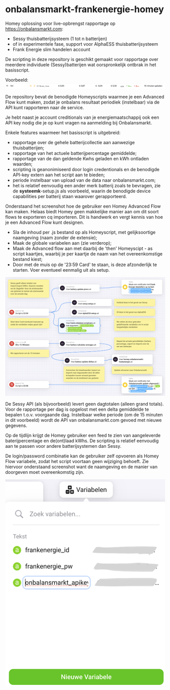 # onbalansmarkt-frankenergie-homey

Homey oplossing voor live-opbrengst rapportage op https://onbalansmarkt.com:
- Sessy thuisbatterijsysteem (1 tot n batterijen) 
-  of in experimentele fase, support voor AlphaESS thuisbatterijsysteem 
- Frank Energie slim handelen account

De scripting in deze repository is geschikt gemaakt voor rapportage over meerdere individuele (Sessy)batterijen wat oorspronkelijk ontbrak in het basisscript.  

Voorbeeld:
![hhi-onbalans](./hhi-onbalansmarkt.png)


De repository bevat de benodigde Homeyscripts waarmee je een Advanced Flow kunt maken, zodat je onbalans resultaat periodiek (instelbaar) via de API kunt rapporteren naar de service.

Je hebt naast je account creditionals van je energiemaatschappij ook een API key nodig die je op kunt vragen na aanmelding bij Onbalansmarkt.


Enkele features waarmeer het basisscript is uitgebreid:
- rapportage over de gehele batterijcollectie aan aanwezige thuisbatterijen;
- rapportage van het actuele batterijpercentage gemiddelde;
- rapportage van de dan geldende Kwhs geladen en kWh ontladen waarden; 
- scripting is geanonimiseerd door login credentionals en de benodigde API-key extern aan het script aan te bieden;
- periode instelbaar van upload van de data naar onbalansmarkt.com;
- het is relatief eenvoudig een ander merk batterij zoals te bevragen, zie de **systeemk**-setup.js als voorbeeld, waarin de benodigde device capabilities per batterij staan waarover gerapporteerd. 



Onderstaand het screenshot hoe de gebruiker een Homey Advanced Flow kan maken. Helaas biedt Homey geen makkelijke manier aan om dit soort flows te exporteren cq importeren. Dit is handwerk en vergt kennis van hoe je een Advanced Flow kunt designen. 
- Sla de inhoud per .js bestand op als Homeyscript, met gelijksoortige naamgeving (naam zonder de extensie);
- Maak de globale variabelen aan (zie verderop);
- Maak de Advanced flow aan met daarbij de 'then' Homeyscipt - as script kaartjes, waarbij je per kaartje de naam van het overeenkomstige bestand kiest;
- Door met de muis op de '23:59 Card' te staan, is deze afzonderlijk te starten. Voer eventueel eenmalig uit als setup.

![Homey-FrankEnergie](./Homey-FrankEnergie.png)


De Sessy API (als bijvoorbeeld) levert geen dagtotalen (alleen grand totals). Voor de rapportage per dag is opgelost met een delta gemiddelde te bepalen t.o.v. voorgaande dag.
Instelbaar welke periode (om de 15 minuten in dit voorbeeld) wordt de API van onbalansmarkt.com gevoed met nieuwe gegevens. 

Op de tijdlijn krijgt de Homey gebruiker een feed te zien van aangeleverde baterijpercentage en de(ont)laad kWhs. De scripting is relatief eenvoudig aan te passen voor andere batterijsystemen dan Sessy.

De login/password combinatie kan de gebruiker zelf opvoeren als Homey Flow variabele, zodat het script voortaan geen wijziging behoeft. Zie hiervoor onderstaand screenshot want de naamgeving en de manier van doorgeven moet overeenkomstig zijn.

![Homey-variabelen](./Homey-variabelen.png)
